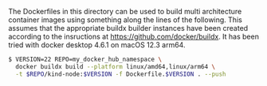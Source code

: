 The Dockerfiles in this directory can be used to build multi architecture container
images using something along the lines of the following. This assumes that the
appropriate buildx builder instances have been created according to the insructions
at https://github.com/docker/buildx. It has been tried with docker desktop 4.6.1
on macOS 12.3 arm64.

```sh
$ VERSION=22 REPO=my_docker_hub_namespace \
  docker buildx build --platform linux/amd64,linux/arm64 \
  -t $REPO/kind-node:$VERSION -f Dockerfile.$VERSION . --push
```

